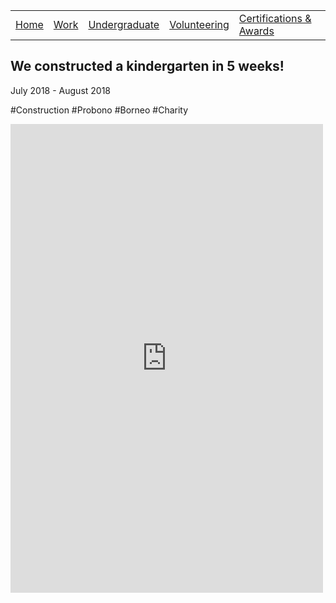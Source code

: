 |                           |                                     |                                   |                           |                           |
|:--------------------------|:------------------------------------|:----------------------------------|:--------------------------|:--------------------------|
| [Home](../)               | [Work](../professional/)            | [Undergraduate](../undergraduate/)| [Volunteering](../volunteering/)  | [Certifications & Awards](../certifications/)|

## We constructed a kindergarten in 5 weeks!
July 2018 - August 2018

#Construction #Probono #Borneo #Charity

<embed src="https://sherlynn-wong.github.io/assets/docs/red-2018-report.pdf" width="500" height="750" type="application/pdf">
